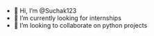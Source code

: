 - 👋 Hi, I’m @Suchak123
- 🌱 I’m currently looking for internships
- 💞️ I’m looking to collaborate on python projects

<!---
Suchak123/Suchak123 is a ✨ special ✨ repository because its `README.md` (this file) appears on your GitHub profile.
You can click the Preview link to take a look at your changes.
--->
